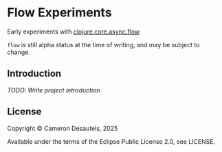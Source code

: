 # Flow Experiments

Early experiments with [clojure.core.async.flow][flow].

`flow` is still alpha status at the time of writing, and may be
subject to change.

## Introduction

*TODO: Write project introduction*

## License

Copyright © Cameron Desautels, 2025

Available under the terms of the Eclipse Public License 2.0, see
LICENSE.

[flow]: https://github.com/clojure/core.async/blob/master/doc/flow.md
